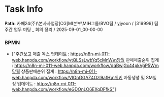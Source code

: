 # Task Info

**Path:** 카페24(주)\본사사업장\[CG]MI본부\MIH그룹\BVO팀 / yjyoon / [319999] 팀 주간 업무 미팅 _ 회의 정리 / 2025-09-01_00-00-00

### BPMN
- ["주간보고 매출 독스 업데이트 : https://n8n-mi-011-web.hanpda.com/workflow/vtQLSsLwbYq5cMnW\n당월 판매매출순위 집계 : https://n8n-mi-011-web.hanpda.com/workflow/dqBwjGx44pkVgP5W\n당월 상품판매순위 집계 : https://n8n-mi-011-web.hanpda.com/workflow/VIOnGGAZ4OzI9afH\n위키 자동생성 및 SM일정 업데이트 : https://n8n-mi-011-web.hanpda.com/workflow/eGDOnLO6EXqDFfkS"]

